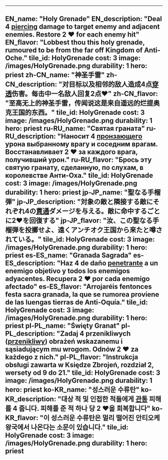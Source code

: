 ---

EN_name: "Holy Grenade"
EN_description: "Deal 4 <u>piercing</u> damage to target enemy and adjacent enemies. Restore 2 ❤️ for each enemy hit"
EN_flavor: "Lobbest thou this holy grenade, rumoured to be from the far off Kingdom of Anti-Oche."
tile_id: HolyGrenade
cost: 3
image: /images/HolyGrenade.png
durability: 1
hero: priest
zh-CN_name: "神圣手雷"
zh-CN_description: "对目标以及相邻的敌人造成4点<u>穿透</u>伤害。每击中一名敌人回复2点❤️"
zh-CN_flavor: "至高无上的神圣手雷，传闻说这是来自遥远的烂提奥克王国的东西。"
tile_id: HolyGrenade
cost: 3
image: /images/HolyGrenade.png
durability: 1
hero: priest
ru-RU_name: "Святая граната"
ru-RU_description: "Наносит 4 <u>пронзающего</u> урона выбранному врагу и соседним врагам. Восстанавливает 2 ❤️ за каждого врага, получивший урон."
ru-RU_flavor: "Брось эту святую гранату, сделанную, по слухам, в королевстве Анти-Оха."
tile_id: HolyGrenade
cost: 3
image: /images/HolyGrenade.png
durability: 1
hero: priest
jp-JP_name: "聖なる手榴弾"
jp-JP_description: "対象の敵と隣接する敵にそれぞれ4の<u>貫通</u>ダメージを与える。敵に命中するごとに2❤️を回復する"
jp-JP_flavor: "汝、この聖なる手榴弾を投擲せよ、遠くアンチオク王国から来たと噂されている。"
tile_id: HolyGrenade
cost: 3
image: /images/HolyGrenade.png
durability: 1
hero: priest
es-ES_name: "Granada Sagrada"
es-ES_description: "Haz 4 de daño <u>penetrante</u> a un enemigo objetivo y todos los enemigos adyacentes. Recupera 2 ❤️ por cada enemigo afectado"
es-ES_flavor: "Arrojaréis fentonces festa sacra granada, la que se rumorea proviene de las luengas tierras de Anti-Oquía."
tile_id: HolyGrenade
cost: 3
image: /images/HolyGrenade.png
durability: 1
hero: priest
pl-PL_name: "Święty Granat"
pl-PL_description: "Zadaj 4 przenikliwych (<u>przenikliwy</u>) obrażeń wskazanemu i sąsiadującym mu wrogom. Odnów 2 ❤️ za każdego z nich."
pl-PL_flavor: "Instrukcja obsługi zawarta w Księdze Zbrojeń, rozdział 2, wersety od 9 do 21."
tile_id: HolyGrenade
cost: 3
image: /images/HolyGrenade.png
durability: 1
hero: priest
ko-KR_name: "성스러운 수류탄"
ko-KR_description: "대상 적 및 인접한 적들에게 <u>관통</u> 피해를 4 줍니다. 피해를 준 적 하나 당 2 ❤️을 회복합니다"
ko-KR_flavor: "이 성스러운 수류탄은 멀리 떨어진 안티오케 왕국에서 나온다는 소문이 있습니다."
tile_id: HolyGrenade
cost: 3
image: /images/HolyGrenade.png
durability: 1
hero: priest
---